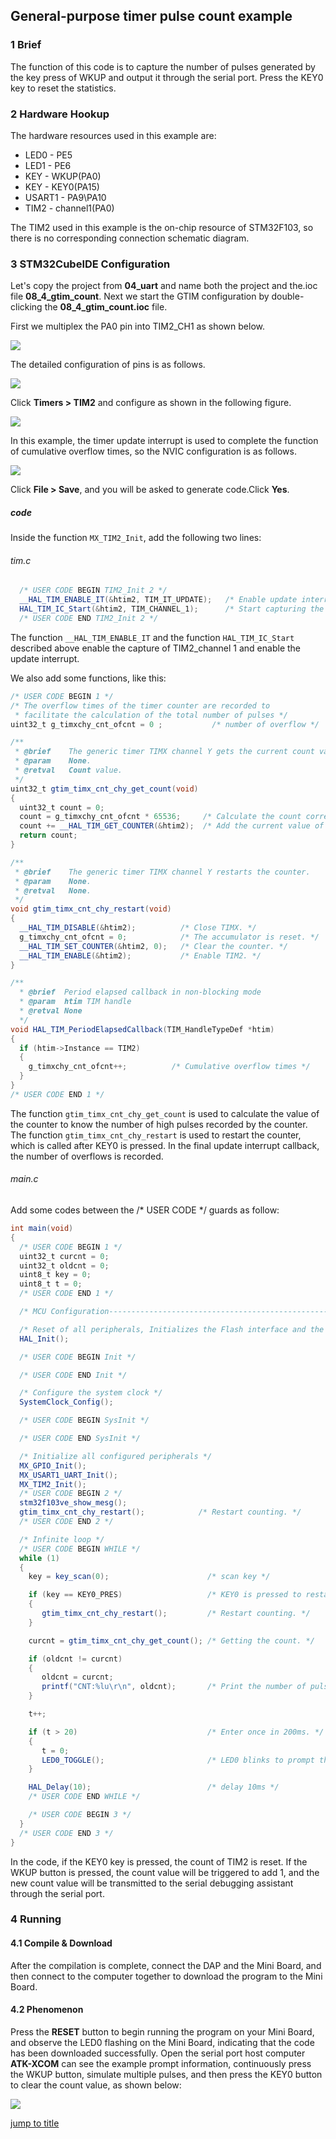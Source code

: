 ## General-purpose timer pulse count example<a name="brief"></a>

### 1 Brief
The function of this code is to capture the number of pulses generated by the key press of WKUP and output it through the serial port. Press the KEY0 key to reset the statistics.
### 2 Hardware Hookup
The hardware resources used in this example are:
+ LED0 - PE5
+ LED1 - PE6
+ KEY - WKUP(PA0)
+ KEY - KEY0(PA15)
+ USART1 - PA9\PA10
+ TIM2 - channel1(PA0)

The TIM2 used in this example is the on-chip resource of STM32F103, so there is no corresponding connection schematic diagram.

### 3 STM32CubeIDE Configuration


Let's copy the project from **04_uart** and name both the project and the.ioc file **08_4_gtim_count**. Next we start the GTIM configuration by double-clicking the **08_4_gtim_count.ioc** file.

First we multiplex the PA0 pin into TIM2_CH1 as shown below.

<img src="../../1_docs/3_figures/08_4_gtim_count/01_pin.png">

The detailed configuration of pins is as follows.

<img src="../../1_docs/3_figures/08_4_gtim_count/02_gpio.png">

Click **Timers > TIM2** and configure as shown in the following figure.

<img src="../../1_docs/3_figures/08_4_gtim_count/03_config.png">

In this example, the timer update interrupt is used to complete the function of cumulative overflow times, so the NVIC configuration is as follows.

<img src="../../1_docs/3_figures/08_4_gtim_count/04_nvic.png">

Click **File > Save**, and you will be asked to generate code.Click **Yes**.

##### code
Inside the function ``MX_TIM2_Init``, add the following two lines:
###### tim.c
```c#
  /* USER CODE BEGIN TIM2_Init 2 */
  __HAL_TIM_ENABLE_IT(&htim2, TIM_IT_UPDATE);   /* Enable update interrupts. */
  HAL_TIM_IC_Start(&htim2, TIM_CHANNEL_1);      /* Start capturing the channel y of TIMx. */
  /* USER CODE END TIM2_Init 2 */
```
The function ``__HAL_TIM_ENABLE_IT`` and the function ``HAL_TIM_IC_Start`` described above enable the capture of TIM2_channel 1 and enable the update interrupt.

We also add some functions, like this:
```c#
/* USER CODE BEGIN 1 */
/* The overflow times of the timer counter are recorded to
 * facilitate the calculation of the total number of pulses */
uint32_t g_timxchy_cnt_ofcnt = 0 ;           /* number of overflow */

/**
 * @brief    The generic timer TIMX channel Y gets the current count value
 * @param    None.
 * @retval   Count value.
 */
uint32_t gtim_timx_cnt_chy_get_count(void)
{
  uint32_t count = 0;
  count = g_timxchy_cnt_ofcnt * 65536;     /* Calculate the count corresponding to the number of overflows. */
  count += __HAL_TIM_GET_COUNTER(&htim2);  /* Add the current value of count. */
  return count;
}

/**
 * @brief    The generic timer TIMX channel Y restarts the counter.
 * @param    None.
 * @retval   None.
 */
void gtim_timx_cnt_chy_restart(void)
{
  __HAL_TIM_DISABLE(&htim2);          /* Close TIMX. */
  g_timxchy_cnt_ofcnt = 0;            /* The accumulator is reset. */
  __HAL_TIM_SET_COUNTER(&htim2, 0);   /* Clear the counter. */
  __HAL_TIM_ENABLE(&htim2);           /* Enable TIM2. */
}

/**
  * @brief  Period elapsed callback in non-blocking mode
  * @param  htim TIM handle
  * @retval None
  */
void HAL_TIM_PeriodElapsedCallback(TIM_HandleTypeDef *htim)
{
  if (htim->Instance == TIM2)
  {
    g_timxchy_cnt_ofcnt++;          /* Cumulative overflow times */
  }
}
/* USER CODE END 1 */
```
The function ``gtim_timx_cnt_chy_get_count`` is used to calculate the value of the counter to know the number of high pulses recorded by the counter.
The function ``gtim_timx_cnt_chy_restart`` is used to restart the counter, which is called after KEY0 is pressed.
In the final update interrupt callback, the number of overflows is recorded.

###### main.c
Add some codes between the /* USER CODE */ guards as follow:
```c#
int main(void)
{
  /* USER CODE BEGIN 1 */
  uint32_t curcnt = 0;
  uint32_t oldcnt = 0;
  uint8_t key = 0;
  uint8_t t = 0;
  /* USER CODE END 1 */

  /* MCU Configuration--------------------------------------------------------*/

  /* Reset of all peripherals, Initializes the Flash interface and the Systick. */
  HAL_Init();

  /* USER CODE BEGIN Init */

  /* USER CODE END Init */

  /* Configure the system clock */
  SystemClock_Config();

  /* USER CODE BEGIN SysInit */

  /* USER CODE END SysInit */

  /* Initialize all configured peripherals */
  MX_GPIO_Init();
  MX_USART1_UART_Init();
  MX_TIM2_Init();
  /* USER CODE BEGIN 2 */
  stm32f103ve_show_mesg();
  gtim_timx_cnt_chy_restart();            /* Restart counting. */
  /* USER CODE END 2 */

  /* Infinite loop */
  /* USER CODE BEGIN WHILE */
  while (1)
  {
    key = key_scan(0);                      /* scan key */

    if (key == KEY0_PRES)                   /* KEY0 is pressed to restart the count */
    {
       gtim_timx_cnt_chy_restart();         /* Restart counting. */
    }

    curcnt = gtim_timx_cnt_chy_get_count(); /* Getting the count. */

    if (oldcnt != curcnt)
    {
       oldcnt = curcnt;
       printf("CNT:%lu\r\n", oldcnt);       /* Print the number of pulses. */
    }

    t++;

    if (t > 20)                             /* Enter once in 200ms. */
    {
       t = 0;
       LED0_TOGGLE();                       /* LED0 blinks to prompt the program to run */
    }

    HAL_Delay(10);                          /* delay 10ms */
    /* USER CODE END WHILE */

    /* USER CODE BEGIN 3 */
  }
  /* USER CODE END 3 */
}
```
In the code, if the KEY0 key is pressed, the count of TIM2 is reset. If the WKUP button is pressed, the count value will be triggered to add 1, and the new count value will be transmitted to the serial debugging assistant through the serial port.


### 4 Running
#### 4.1 Compile & Download
After the compilation is complete, connect the DAP and the Mini Board, and then connect to the computer together to download the program to the Mini Board.
#### 4.2 Phenomenon
Press the **RESET** button to begin running the program on your Mini Board, and observe the LED0 flashing on the Mini Board, indicating that the code has been downloaded successfully. Open the serial port host computer **ATK-XCOM** can see the example prompt information, continuously press the WKUP button, simulate multiple pulses, and then press the KEY0 button to clear the count value, as shown below:

<img src="../../1_docs/3_figures/08_4_gtim_count/05_xcom.png">

[jump to title](#brief)